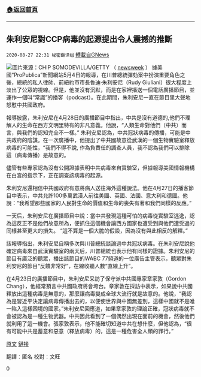 ###  [:house:返回首頁](https://github.com/ourhimalayas/txt)
---

## 朱利安尼對CCP病毒的起源提出令人震撼的推斷
`2020-08-27 22:31 秘密翻译组` [轉載自GNews](https://gnews.org/zh-hant/321325/)

![](https://s3.amazonaws.com/gnews-media-offload/wp-content/uploads/2020/08/27221708/rudy-giuliani.jpg)圖片來源：CHIP SOMODEVILLA/GETTY （ [newsweek](https://www.newsweek.com/trump-lawyer-rudy-giuliani-says-black-lives-matter-led-killers-who-hate-white-people-1523325) ） 
據美國“ProPublica”新聞網站5月4日的報導，在川普總統彈劾案中扮演重要角色之後，總統的私人律師、前紐約市市長魯迪·朱利安尼（Rudy Giuliani）很大程度上淡出了公眾的視線。但是，他並沒有沉默，而是在家裡播送一個電話廣播節目，並運作一個叫“常識”的播客（podcast）。在此期間，朱利安尼一直在節目里大聲地怒懟中共國政府。

報導披露，朱利安尼在4月28日的廣播節目中指出，中共是沒有道德的,他們不理解人的生命在西方文明里特有的非凡意義。他說，“人類生命對他們（中共）而言，與我們的認知完全不一樣。” 朱利安尼認為，中共冠狀病毒的傳播，可能是中共政府的陰謀。在一次廣播中，他提出了中共國故意從武漢的一個生物實驗室釋放病毒的可能性，“我們不得不說, 作為負責任的調查人員，我不認為我們可以排除這（病毒傳播）是故意的。

儘管有些專家認為沒有公開證據表明中共病毒來自實驗室，但據報導美國情報機構在白宮的指示下，正在調查該病毒的起源。

朱利安尼還相信中共國政府有意將病人送往海外這種說法。他在4月27日的播客節目中表示，中共允許100多萬武漢人前往美國、英國、法國、意大利和德國。他說：“我希望那些國家的人民對生命的價值和生命的喪失有著和我們同樣的反應。”

一天后，朱利安尼在廣播節目中說：當中共發現這種可怕的病毒從實驗室逃逸，認為這反正不是他們故意所為，便抓住這個機會讓西方國家也遭受到與他們遭受過的同樣甚至更大的損失。 “這不算是一個大膽的假設，因為沒有與此相反的解釋。”

該報導指出，朱利安尼自稱多次與川普總統談論過中共冠狀病毒。在朱利安尼說他確定病毒來自武漢實驗室的兩天后，川普總統也表示他有同樣的證據。朱利安尼的節目有廣泛的聽眾，播出該節目的WABC 77頻道的一位廣告主管表示，聽眾對朱利安尼的節目“反饋非常好”，在線收聽人數“直線上升”。

在4月23日的廣播節目中，朱利安尼采訪了保守派中共國專家章家敦（Gordon Chang），他經常預言中共國政府將會垮台。章家敦在採訪中表示，如果說中共國釋放出這種病毒是無意的，那麼讓病毒變成全球大流行就是故意的。他說，“我認為是習近平決定讓病毒傳播出去的，以便使世界與中國無差別，這樣中國就不是唯一陷入這樣困境的國家。”朱利安尼回應道，如果章家敦的理論正確，冠狀病毒就不會被認為是一種生物武器。中共因此看到了一個偶然出現在面前的機會，然後他們就利用了這一機會。張家敦表示，他不能確切知道中共在想什麼，但他認為，“很有可能中共是蓄意和惡意（釋放病毒）的，這是一種危害全人類的罪行。”

[原文](https://www.propublica.org/article/trump-inc-podcast-2020-giuliani-podcast) [鏈接](https://www.propublica.org/article/trump-inc-podcast-2020-giuliani-podcast)

翻譯：匿名
校對：文旺

0
